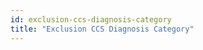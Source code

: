 ```yaml
---
id: exclusion-ccs-diagnosis-category
title: "Exclusion CCS Diagnosis Category"
---
```


<!-- 

import { CSVDataTable } from '@site/src/components/CSVDataTable';


<CSVDataTable csvUrl="https://raw.githubusercontent.com/tuva-health/readmissions/main/seeds/readmissions__exclusion_ccs_diagnosis_category.csv" /> -->
